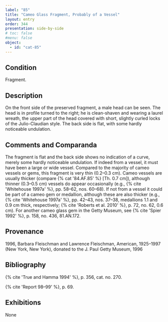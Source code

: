 ```yaml
---
label: "85"
title: "Cameo Glass Fragment, Probably of a Vessel"
layout: entry
order: 344
presentation: side-by-side
# toc: false
#menu: false 
object:
  - id: "cat-85"
---
```


## Condition

Fragment.

## Description

On the front side of the preserved fragment, a male head can be seen. The head is in profile turned to the right; he is clean-shaven and wearing a laurel wreath, the upper part of the head covered with short, slightly curled locks of the Julio-Claudian style. The back side is flat, with some hardly noticeable undulation.

## Comments and Comparanda

The fragment is flat and the back side shows no indication of a curve, merely some hardly noticeable undulation. If indeed from a vessel, it must have been a large or wide vessel. Compared to the majority of cameo vessels or gems, this fragment is very thin (0.2–0.3 cm). Cameo vessels are usually thicker (compare {% cat '84.AF.85' %} [Th. 0.7 cm]), although thinner (0.3–0.5 cm) vessels do appear occasionally (e.g., {% cite 'Whitehouse 1997a' %}, pp. 58–62, nos. 60–68). If not from a vessel it could be part of a cameo gem or medallion, although these are also thicker (e.g., {% cite 'Whitehouse 1997a' %}, pp. 42–43, nos. 37–38, medallions 1.1 and 0.9 cm thick, respectively; {% cite 'Roberts et al. 2010' %}, p. 72, no. 62, 0.6 cm). For another cameo glass gem in the Getty Museum, see {% cite 'Spier 1992' %}, p. 158, no. 436, 81.AN.172.

## Provenance

1996, Barbara Fleischman and Lawrence Fleischman, American, 1925–1997 (New York, New York), donated to the J. Paul Getty Museum, 1996

## Bibliography

{% cite 'True and Hamma 1994' %}, p. 356, cat. no. 270.

{% cite 'Report 98–99' %}, p. 69.

## Exhibitions

None

